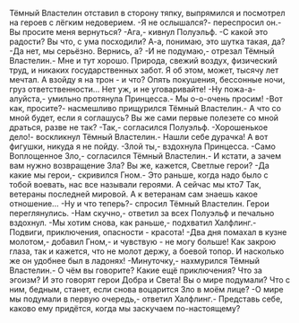   Тёмный Властелин отставил в сторону тяпку, выпрямился и посмотрел на героев с лёгким недоверием.
-Я не ослышался?- переспросил он.- Вы просите меня вернуться?
-Ага,- кивнул Полуэльф.
-С какой это радости? Вы что, с ума посходили? А-а, понимаю, это шутка такая, да?
-Да нет, мы серьёзно. Вернись, а?
-И не подумаю,- отрезал Тёмный Властелин.- Мне и тут хорошо. Природа, свежий воздух, физический труд, и никаких государственных забот. Я об этом, может, тысячу лет мечтал. А взойду я на трон - и что? Опять покушения, бессонные ночи, груз ответственности... Нет уж, и не уговаривайте!
-Ну пожа-а-алуйста,- умильно протянула Принцесса.- Мы о-о-очень просим!
-Вот как, просите?- насмешливо прищурился Тёмный Властелин.- А что со мной будет, если я соглашусь? Вы же сами первые полезете со мной драться, разве не так?
-Так,- согласился Полуэльф.
-Хорошенькое дело!- воскликнул Тёмный Властелин.- Нашли себе дурачка! А вот фигушки, никуда я не пойду.
-Злой ты,- вздохнула Принцесса.
-Само Воплощенное Зло,- согласился Тёмный Властелин.- И кстати, а зачем вам нужно возвращение Зла? Вы же, кажется, Светлые герои?
-Да какие мы герои,- скривился Гном.- Это раньше, когда надо было с тобой воевать, нас все называли героями. А сейчас мы кто7 Так, ветераны последней мировой. А к ветеранам сам знаешь какое отношение...
-Ну и что теперь?- спросил Тёмный Властелин.
Герои переглянулись.
-Нам скучно,- ответил за всех Полуэльф и печально вздохнул.
-Мы хотим снова, как раньше,- подхватил Халфлинг.- Подвиги, приключения, опасности - красота!
-Два дня помахал в кузне молотом,- добавил Гном,- и чувствую - не могу больше! Как закрою глаза, так и кажется, что не молот держу, а боевой топор. И насколько же он удобнее был в ладонях!
-Минуточку,- нахмурился Тёмный Властелин.- О чём вы говорите? Какие ещё приключения? Что за эгоизм? И это говорят герои Добра и Света! Вы о мире подумали? Что с ним, бедным, станет, если снова воцарится Зло в моём лице?
-О мире мы подумали в первую очередь,- ответил Халфлинг.- Представь себе, каково ему придётся, когда мы заскучаем по-настоящему?      
